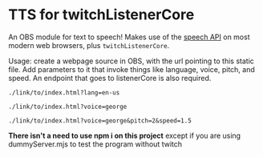# TTS for twitchListenerCore

An OBS module for text to speech! Makes use of the [speech API](https://developer.mozilla.org/en-US/docs/Web/API/SpeechSynthesis) on most modern web browsers, plus `twitchListenerCore`.

Usage: create a webpage source in OBS, with the url pointing to this static file. Add parameters to it that invoke things like language, voice, pitch, and speed. An endpoint that goes to listenerCore is also required.

```
./link/to/index.html?lang=en-us

./link/to/index.html?voice=george

./link/to/index.html?voice=george&pitch=2&speed=1.5
```

**There isn't a need to use npm i on this project** except if you are using dummyServer.mjs to test the program without twitch